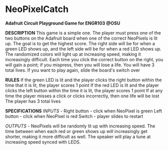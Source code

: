 # NeoPixelCatch
**Adafruit Circuit Playground Game for ENGR103 @OSU**

**DESCRIPTION**
This game is a simple one. The player must press one of the two buttons on the Adafruit board when one of the correct NeoPixels is lit up. The goal is to get the highest score. The right side will be for when a green LED shows up, and the left side will be for when a red LED shows up. The randomized colors will light up at increasing speed, making it increasingly difficult. Each time you click the correct button on the right, you will gain a point; if you mispress, then you will lose a life. You will have 3 total lives. If you want to play again, slide the board's switch over 

**RULES**
If the green LED is lit and the player clicks the right button within the time that it is lit, the player scores 1 point
If the red LED is lit and the player clicks the left button within the time it is lit, the player scores 1 point
If at any time the player misses a click or clicks incorrectly, then one life will be lost
The player has 3 total lives

**SPECIFICATIONS**
*INPUTS -*
Right button - click when NeoPixel is green
Left button - click when NeoPixel is red
Switch - player slides to restart

*OUTPUTS -*
NeoPixels will be randomly lit up with increasing speed. The time between when each red or green shows up will increasingly get shorter, making it more difficult as well. 
The speaker will play a tune at increasing speed synced with LEDS.
